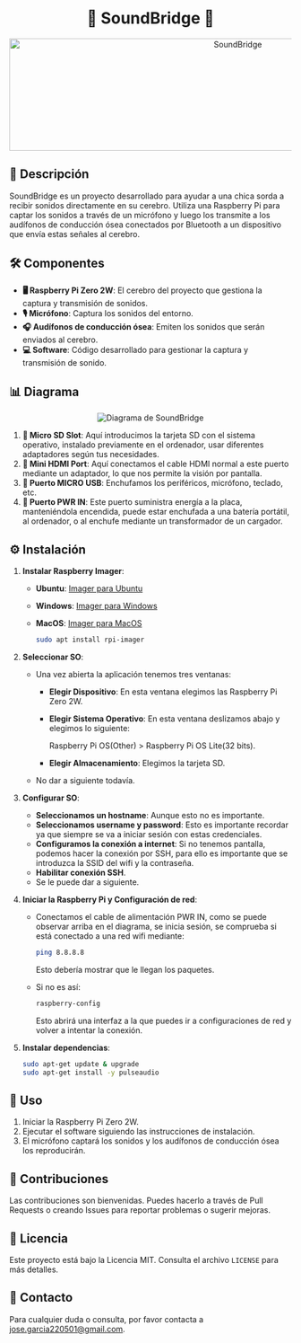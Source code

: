 <div align="center">
    <h1>🎵 SoundBridge 🎵</h1>
</div>

<div align="center">
    <img src="https://i.pinimg.com/originals/00/46/96/004696ce8a252df48f2f9ca667101a63.gif" alt="SoundBridge" width="800" height="200">
</div>

## 📜 Descripción

SoundBridge es un proyecto desarrollado para ayudar a una chica sorda a recibir sonidos directamente en su cerebro. Utiliza una Raspberry Pi para captar los sonidos a través de un micrófono y luego los transmite a los audífonos de conducción ósea conectados por Bluetooth a un dispositivo que envía estas señales al cerebro.

## 🛠️ Componentes

- **🖥️ Raspberry Pi Zero 2W**: El cerebro del proyecto que gestiona la captura y transmisión de sonidos.
- **🎙️ Micrófono**: Captura los sonidos del entorno.
- **🎧 Audífonos de conducción ósea**: Emiten los sonidos que serán enviados al cerebro.
- **💻 Software**: Código desarrollado para gestionar la captura y transmisión de sonido.

## 📊 Diagrama

<div align="center">
    <img src="https://picockpit.com/raspberry-pi/wp-content/uploads/2021/10/zero-w-ports.jpg" alt="Diagrama de SoundBridge">
</div>

1. **💾 Micro SD Slot**: Aquí introducimos la tarjeta SD con el sistema operativo, instalado previamente en el ordenador, usar diferentes adaptadores según tus necesidades.
2. **🔌 Mini HDMI Port**: Aquí conectamos el cable HDMI normal a este puerto mediante un adaptador, lo que nos permite la visión por pantalla.
3. **🔗 Puerto MICRO USB**: Enchufamos los periféricos, micrófono, teclado, etc.
4. **🔋 Puerto PWR IN**: Este puerto suministra energía a la placa, manteniéndola encendida, puede estar enchufada a una batería portátil, al ordenador, o al enchufe mediante un transformador de un cargador.

## ⚙️ Instalación

1. **Instalar Raspberry Imager**:
    - **Ubuntu**: [Imager para Ubuntu](https://downloads.raspberrypi.org/imager/imager_latest_amd64.deb)
    - **Windows**: [Imager para Windows](https://downloads.raspberrypi.org/imager/imager_latest.exe)
    - **MacOS**: [Imager para MacOS](https://downloads.raspberrypi.org/imager/imager_latest.dmg)
      
      ```bash
      sudo apt install rpi-imager
      ```

2. **Seleccionar SO**:
    - Una vez abierta la aplicación tenemos tres ventanas:
      - **Elegir Dispositivo**: En esta ventana elegimos las Raspberry Pi Zero 2W.
      - **Elegir Sistema Operativo**: En esta ventana deslizamos abajo y elegimos lo siguiente:
        
        Raspberry Pi OS(Other) > Raspberry Pi OS Lite(32 bits).
      - **Elegir Almacenamiento**: Elegimos la tarjeta SD.
    - No dar a siguiente todavía.

3. **Configurar SO**:
    - **Seleccionamos un hostname**: Aunque esto no es importante.
    - **Seleccionamos username y password**: Esto es importante recordar ya que siempre se va a iniciar sesión con estas credenciales.
    - **Configuramos la conexión a internet**: Si no tenemos pantalla, podemos hacer la conexión por SSH, para ello es importante que se introduzca la SSID del wifi y la contraseña.
    - **Habilitar conexión SSH**.
    - Se le puede dar a siguiente.

4. **Iniciar la Raspberry Pi y Configuración de red**:
    - Conectamos el cable de alimentación PWR IN, como se puede observar arriba en el diagrama, se inicia sesión, se comprueba si está conectado a una red wifi mediante:
      
      ```bash
      ping 8.8.8.8
      ```
      Esto debería mostrar que le llegan los paquetes.
    - Si no es así:
      
      ```bash
      raspberry-config
      ```
      Esto abrirá una interfaz a la que puedes ir a configuraciones de red y volver a intentar la conexión.

5. **Instalar dependencias**:
    ```bash
    sudo apt-get update & upgrade
    sudo apt-get install -y pulseaudio
    ```

## 🚀 Uso

1. Iniciar la Raspberry Pi Zero 2W.
2. Ejecutar el software siguiendo las instrucciones de instalación.
3. El micrófono captará los sonidos y los audífonos de conducción ósea los reproducirán.

## 🤝 Contribuciones

Las contribuciones son bienvenidas. Puedes hacerlo a través de Pull Requests o creando Issues para reportar problemas o sugerir mejoras.

## 📄 Licencia

Este proyecto está bajo la Licencia MIT. Consulta el archivo `LICENSE` para más detalles.

## 📧 Contacto

Para cualquier duda o consulta, por favor contacta a jose.garcia220501@gmail.com.
